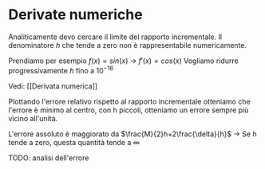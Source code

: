 # Derivate numeriche
Analiticamente devo cercare il limite del rapporto incrementale. Il denominatore $h$ che tende a zero non è rappresentabile numericamente.

Prendiamo per esempio $f(x) = sin(x)$ -> $f'(x)=cos(x)$
Vogliamo ridurre progressivamente $h$ fino a $10^{-16}$

Vedi: [[Derivata numerica]]

Plottando l'errore relativo rispetto al rapporto incrementale otteniamo che l'errore è minimo al centro, con h piccoli, otteniamo un errore sempre più vicino all'unità.

L'errore assoluto è maggiorato da $\frac{M}{2}h+2\frac{\delta}{h}$ -> Se h tende a zero, questa quantità tende a $\infty$

TODO: analisi dell'errore
